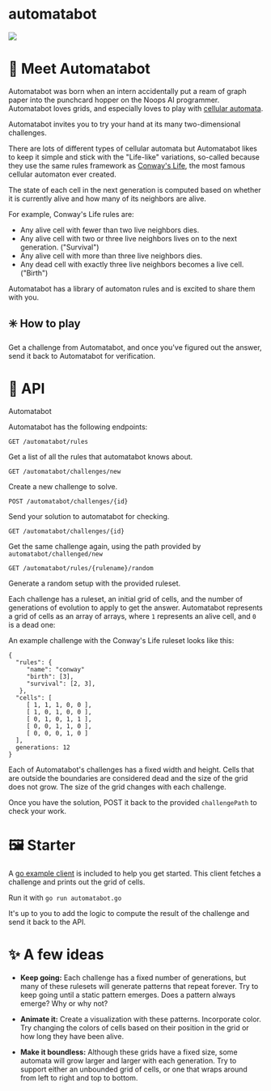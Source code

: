 # automatabot
![](https://user-images.githubusercontent.com/212941/59635448-1fbfb700-9106-11e9-8675-21ca2f382258.png)

# 👋 Meet Automatabot

Automatabot was born when an intern accidentally put a ream of graph paper into the punchcard hopper on the Noops AI programmer. Automatabot loves grids, and especially loves to play with [cellular automata](https://en.wikipedia.org/wiki/Cellular_automaton).

Automatabot invites you to try your hand at its many two-dimensional challenges.

There are lots of different types of cellular automata but Automatabot likes to keep it simple and stick with the "Life-like" variations, so-called because they use the same rules framework as [Conway's Life](https://en.wikipedia.org/wiki/Conway%27s_Game_of_Life), the most famous cellular automaton ever created.

The state of each cell in the next generation is computed based on whether it is currently alive and how many of its neighbors are alive.

For example, Conway's Life rules are:

- Any alive cell with fewer than two live neighbors dies.
- Any alive cell with two or three live neighbors lives on to the next generation. ("Survival")
- Any alive cell with more than three live neighbors dies.
- Any dead cell with exactly three live neighbors becomes a live cell. ("Birth")

Automatabot has a library of automaton rules and is excited to share them with you.

## ✳️ How to play

Get a challenge from Automatabot, and once you've figured out the answer, send it back to Automatabot for verification.


# 🤖 API

Automatabot

Automatabot has the following endpoints:

`GET /automatabot/rules`

Get a list of all the rules that automatabot knows about.

`GET /automatabot/challenges/new`

Create a new challenge to solve.

`POST /automatabot/challenges/{id}`

Send your solution to automatabot for checking.

`GET /automatabot/challenges/{id}`

Get the same challenge again, using the path provided by `automatabot/challenged/new`

`GET /automatabot/rules/{rulename}/random`

Generate a random setup with the provided ruleset.

Each challenge has a ruleset, an initial grid of cells, and the number of generations of evolution to apply to get the answer.
Automatabot represents a grid of cells as an array of arrays, where `1` represents an alive cell, and `0` is a dead one:

An example challenge with the Conway's Life ruleset looks like this:
```
{
  "rules": {
     "name": "conway"
     "birth": [3],
     "survival": [2, 3],
   },
  "cells": [
     [ 1, 1, 1, 0, 0 ],
     [ 1, 0, 1, 0, 0 ],
     [ 0, 1, 0, 1, 1 ],
     [ 0, 0, 1, 1, 0 ],
     [ 0, 0, 0, 1, 0 ]
  ],
  generations: 12
}
```

Each of Automatabot's challenges has a fixed width and height. Cells that are outside the boundaries are considered dead and the size of the grid does not grow. The size of the grid changes with each challenge.


Once you have the solution, POST it back to the provided `challengePath` to check your work.

# 🖼️ Starter

A [go example client](./automatabot.go) is included to help you get started. This client fetches a challenge and prints out the grid of cells.

Run it with `go run automatabot.go`

It's up to you to add the logic to compute the result of the challenge and send it back to the API.

# ✨ A few ideas

- **Keep going:** Each challenge has a fixed number of generations, but many of these rulesets will generate patterns that repeat forever. Try to keep going until a static pattern emerges. Does a pattern always emerge? Why or why not?

- **Animate it:** Create a visualization with these patterns. Incorporate color. Try changing the colors of cells based on their position in the grid or how long they have been alive.

- **Make it boundless:** Although these grids have a fixed size, some automata will grow larger and larger with each generation. Try to support either an unbounded grid of cells, or one that wraps around from left to right and top to bottom.
